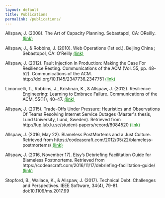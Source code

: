 ```yaml
---
layout: default
title: Publications
permalink: /publications/
---
```


<div style="padding-left: 4em; text-indent: -4em;">
<p>Allspaw, J. (2008). The Art of Capacity Planning. Sebastapol, CA: OReilly. <a href="https://shop.oreilly.com/product/9780596518585.do" style="color:green" target="_blank">(link)</a></p>
</div>

<div style="padding-left: 4em; text-indent: -4em;">
<p>Allspaw, J., & Robbins, J. (2010). Web Operations (1st ed.). Beijing China ; Sebastopol, CA: O’Reilly <a href="https://shop.oreilly.com/product/0636920000136.do" style="color:green" target="_blank">(link)</a></p>
</div>

<div style="padding-left: 4em; text-indent: -4em;">
<p>Allspaw, J. (2012). Fault Injection In Production: Making the Case For Resilience Resting. Communications of the ACM (Vol. 55, pp. 48–52). Communications of the ACM. http://doi.org/10.1145/2347736.2347751 <a href="http://queue.acm.org/detail.cfm?id=2353017" style="color:green" target="_blank">(link)</a></p>
</div>

<div style="padding-left: 4em; text-indent: -4em;">
<p>Limoncelli, T., Robbins, J., Krishnan, K., & Allspaw, J. (2012). Resilience Engineering: Learning to Embrace Failure. Communications of the ACM, 55(11), 40–47. <a href="http://queue.acm.org/detail.cfm?id=2371297" style="color:green" target="_blank">(link)</a></p>
</div>

<div style="padding-left: 4em; text-indent: -4em;">
<p>Allspaw, J. (2015). Trade-Offs Under Pressure: Heuristics and Observations Of Teams Resolving Internet Service Outages (Master's thesis, Lund University, Lund, Sweden). Retrieved from http://lup.lub.lu.se/student-papers/record/8084520 <a href="http://lup.lub.lu.se/student-papers/record/8084520" style="color:green" target="_blank">(link)</a></p>
</div>

<div style="padding-left: 4em; text-indent: -4em;">
<p>Allspaw, J. (2016, May 22). Blameless PostMortems and a Just Culture. Retrieved from https://codeascraft.com/2012/05/22/blameless-postmortems/ <a href="https://codeascraft.com/2012/05/22/blameless-postmortems" style="color:green" target="_blank">(link)</a></p>
</div>

<div style="padding-left: 4em; text-indent: -4em;">
<p>Allspaw, J. (2016, November 17). Etsy’s Debriefing Facilitation Guide for Blameless Postmortems. Retrieved from https://codeascraft.com/2016/11/17/debriefing-facilitation-guide/ <a href="https://codeascraft.com/2016/11/17/debriefing-facilitation-guide/" style="color:green" target="_blank">(link)</a></p>
</div>

<div style="padding-left: 4em; text-indent: -4em;">
<p>Stopford, B., Wallace, K., & Allspaw, J. (2017). Technical Debt: Challenges and Perspectives. IEEE Software, 34(4), 79-81. doi:10.1109/ms.2017.99</p>
</div>

